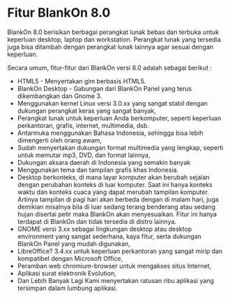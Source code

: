 # Fitur BlankOn 8.0
BlankOn 8.0 berisikan berbagai perangkat lunak bebas dan terbuka untuk keperluan desktop, laptop dan workstation. Perangkat lunak yang tersedia juga
bisa ditambah dengan perangkat lunak lainnya agar sesuai dengan keperluan.

Secara umum, fitur-fitur dari BlankOn versi 8.0 adalah sebagai berikut :
  * HTML5 - Menyertakan gim berbasis HTML5.
  * BlankOn Desktop - Gabungan dari BlankOn Panel yang terus dikembangkan dan Gnome 3.
  * Menggunakan kernel Linux versi 3.0.xx yang sangat stabil dengan dukungan perangkat keras yang sangat banyak,
  * Perangkat lunak untuk keperluan Anda berkomputer, seperti keperluan perkantoran, grafis, internet, multimedia, dsb.
  * Antarmuka menggunakan Bahasa Indonesia, sehingga bisa lebih dimengerti oleh orang awam,
  * Sudah menyertakan dukungan format multimedia yang lengkap, seperti untuk memutar mp3, DVD, dan format lainnya,
  * Dukungan aksara daerah di Indonesia yang semakin banyak
  * Menggunakan tema dan tampilan grafis khas Indonesia.
  * Desktop berkonteks, di mana layar komputer akan berubah sejalan dengan perubahan konteks di luar komputer. Saat ini hanya konteks waktu dan
      konteks cuaca yang dapat merubah tampilan komputer. Artinya tampilan di pagi hari akan berbeda dengan di malam hari, juga demikian misalnya bila
      di luar sedang terang benderang atau sedang hujan disertai petir maka BlankOn akan menyesuaikan. Fitur ini hanya terdapat di BlankOn dan tidak
      tersedia di distro lainnya.
  * GNOME versi 3.xx sebagai lingkungan desktop atau desktop environment yang sangat sederhana, kaya fitur, serta dukungan BlankOn Panel yang mudah
      digunakan,
  * LibreOffice? 3.4.xx untuk keperluan perkantoran yang sangat mirip dan kompatibel dengan Microsoft Office,
  * Peramban web chromium-browser untuk mengakses situs Internet,
  * Aplikasi surat elektronik Evolution,
  * Dan Lebih Banyak Lagi Kami menyertakan ratusan ribu aplikasi yang tersimpan dalam lumbung aplikasi.

